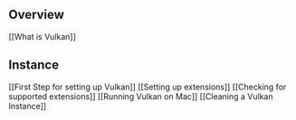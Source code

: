 ## Overview
[[What is Vulkan]]
## Instance
[[First Step for setting up Vulkan]]
[[Setting up extensions]]
[[Checking for supported extensions]]
[[Running Vulkan on Mac]]
[[Cleaning a Vulkan Instance]]
